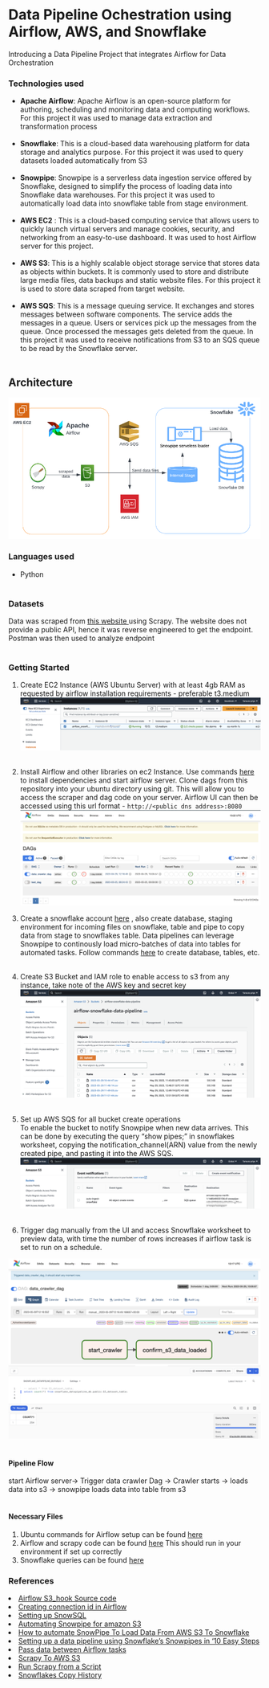 # Data Pipeline Ochestration using Airflow, AWS, and Snowflake
Introducing a Data Pipeline Project that integrates Airflow for Data Orchestration <br>

### Technologies used
- <b>Apache Airflow</b>: Apache Airflow is an open-source platform for authoring, scheduling and monitoring data and computing workflows. For this project it was used to manage data extraction and transformation process<br><br>
- <b>Snowflake</b>: This is a cloud-based data warehousing platform for data storage and analytics purpose. For this project it was used to query datasets loaded automatically from S3<br><br>
- <b>Snowpipe</b>:   Snowpipe is a serverless data ingestion service offered by Snowflake, designed to simplify the process of loading data into Snowflake data warehouses. For this project it was used to automatically load data into snowflake table from stage environment.<br><br>
- <b>AWS EC2</b> : This is a cloud-based computing service that allows users to quickly launch virtual servers and manage cookies, security, and networking from an easy-to-use dashboard. It was used to host Airflow server for this project.<br><br>
- <b>AWS S3</b>: This is a highly scalable object storage service that stores data as objects within buckets. It is commonly used to store and distribute large media files, data backups and static website files. For this project it is used to store data scraped from target website. <br><br>
- <b>AWS SQS</b>: This is a message queuing service. It exchanges and stores messages between software components. The service adds the messages in a queue. Users or services pick up the messages from the queue. Once processed the messages gets deleted from the queue. In this project it was used to receive notifications from S3 to an SQS queue to be read by the Snowflake server. <br><br>

## Architecture
<img src="readme_images/architecture.png">
<br>

### Languages used
- Python
<br><br>

### Datasets
Data was scraped from <a href="https://rewardsforjustice.net/index/?jsf=jet-engine:rewards-grid&tax=crime-category:1070%2C1071%2C1073%2C1072%2C1074">this website </a> using Scrapy.
The website does not provide a public API, hence it was reverse engineered to get the endpoint. Postman was then used to analyze endpoint <br><br>

### Getting Started
1. Create EC2 Instance (AWS Ubuntu Server) with at least 4gb RAM as requested by airflow installation requirements - preferable t3.medium<br>
<img src='readme_images/instance.png'><br><br>
    
2. Install Airflow and other libraries on ec2 Instance. Use commands <a href="https://github.com/priye-1/airflow_data_pipeline/blob/master/ubuntu_commands.sh">here</a> to install dependencies and start airflow server. Clone dags from this repository into your ubuntu directory using git. This will allow you to access the scraper and dag code on your server. Airflow UI can then be accessed using this url format - `http://<public dns address>:8080`<br>
<img src='readme_images/airflow.png'><br>

3. Create a snowflake account <a href="https://signup.snowflake.com/">here</a> , also create database, staging environment for incoming files on snowflake, table and pipe to copy data from stage to snowflakes table. Data pipelines can leverage Snowpipe to continously load micro-batches of data into tables for automated tasks. Follow commands <a href="https://github.com/priye-1/airflow_data_pipeline/blob/master/snowflakes_queries.sql">here</a> to create database, tables, etc.
<br><br>

4. Create S3 Bucket and IAM role to enable access to s3 from any instance, take note of the AWS key and secret key <br>
<img src='readme_images/s3.png'><br><br>

5. Set up AWS SQS for all bucket create operations<br> To enable the bucket to notify Snowpipe when new data arrives. This can be done by executing the query “show pipes;” in snowflakes worksheet, copying the notification_channel(ARN) value from the newly created pipe, and pasting it into the AWS SQS.
<img src='readme_images/event.png'><br><br>

6. Trigger dag manually from the UI and access Snowflake worksheet to preview data, with time the number of rows increases if airflow task is set to run on a schedule.<br>
<img src='readme_images/pipeline.png'>
<br>
<img src='readme_images/snowflakes.png'>
<br><br>

#### Pipeline Flow
start Airflow server-> Trigger data crawler Dag -> Crawler starts -> loads data into s3 ->   snowpipe loads data into table from s3 <br><br>

#### Necessary Files
1. Ubuntu commands for Airflow setup can be found <a href="https://github.com/priye-1/airflow_data_pipeline/blob/master/ubuntu_commands.sh">here</a>
2. Airflow and scrapy code can be found  <a href="https://github.com/priye-1/airflow_data_pipeline/tree/master/dags">here</a> This should run in your environment if set up correctly
3. Snowflake queries can be found <a href="https://github.com/priye-1/airflow_data_pipeline/blob/master/snowflakes_queries.sql">here</a>


### References
<li><a href="https://airflow.apache.org/docs/apache-airflow/1.10.4/_modules/airflow/hooks/S3_hook.html#S3Hook.check_for_key">Airflow S3_hook Source code</a></li>
<li><a href="https://towardsdatascience.com/apache-airflow-for-data-science-how-to-upload-files-to-amazon-s3-5bdf6fcb1cea">Creating connection id in Airflow</a></li>
<li><a href="https://docs.snowflake.com/en/user-guide/getting-started-tutorial-log-in">Setting up SnowSQL</a></li>
<li><a href="https://docs.snowflake.com/en/user-guide/data-load-snowpipe-auto-s3#step-2-create-the-iam-role-in-aws">Automating Snowpipe for amazon S3 </a></li>
<li><a href="https://medium.com/snowflake/how-to-automate-snowpipe-to-load-data-from-aws-s3-to-snowflake-1df7fcfc7a85">How to automate SnowPipe To Load Data From AWS S3 To Snowflake </a></li>
<li><a href="https://calogica.com/sql/snowflake/2019/04/04/snowpipes.html#8-create-the-snowpipe">Setting up a data pipeline using Snowflake’s Snowpipes in ‘10 Easy Steps</a></li>
<li><a href="https://docs.astronomer.io/learn/airflow-passing-data-between-tasks?tab=taskflow#example-dag-using-xcoms">Pass data between Airflow tasks</a></li>
<li><a href="https://scrapeops.io/python-scrapy-playbook/scrapy-save-aws-s3/">Scrapy To AWS S3</a></li>
<li><a href="https://docs.scrapy.org/en/latest/topics/practices.html#run-scrapy-from-a-script">Run Scrapy from a Script</a></li>
<li><a href="https://docs.snowflake.com/en/sql-reference/functions/copy_history">Snowflakes Copy History</a></li>
